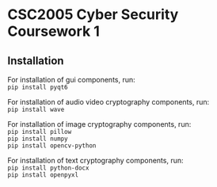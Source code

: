 # CSC2005 Cyber Security Coursework 1
## Installation
For installation of gui components, run: <br />
`pip install pyqt6`

For installation of audio video cryptography components, run: <br />
`pip install wave`

For installation of image cryptography components, run: <br />
`pip install pillow` <br />
`pip install numpy` <br />
`pip install opencv-python`

For installation of text cryptography components, run: <br />
`pip install python-docx` <br />
`pip install openpyxl`